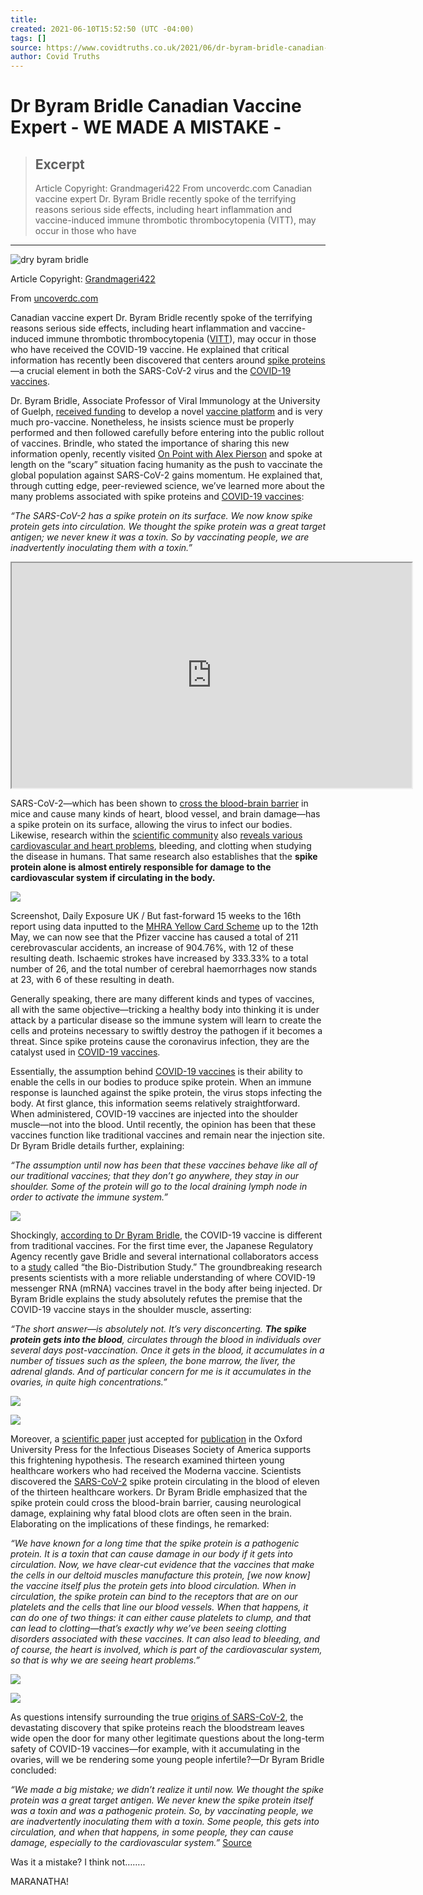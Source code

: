 ```yaml
---
title:
created: 2021-06-10T15:52:50 (UTC -04:00)
tags: []
source: https://www.covidtruths.co.uk/2021/06/dr-byram-bridle-canadian-vaccine-expert-we-made-a-mistake/
author: Covid Truths
---
```


# Dr Byram Bridle Canadian Vaccine Expert - WE MADE A MISTAKE -

> ## Excerpt
> Article Copyright: Grandmageri422 From uncoverdc.com Canadian vaccine expert Dr. Byram Bridle recently spoke of the terrifying reasons serious side effects, including heart inflammation and vaccine-induced immune thrombotic thrombocytopenia (VITT), may occur in those who have

---
![dry byram bridle](https://www.covidtruths.co.uk/wp-content/uploads/2021/06/Screenshot_2021-06-04-WE-MADE-A-BIG-MISTAKE.png "Dr Byram Bridle Canadian Vaccine Expert – WE MADE A MISTAKE")

Article Copyright: [Grandmageri422](https://grandmageri422.me/2021/06/03/we-made-a-big-mistake/)

From [uncoverdc.com](https://uncoverdc.com/2021/05/31/vaccine-expert-warns-we-made-a-big-mistake/)

Canadian vaccine expert Dr. Byram Bridle recently spoke of the terrifying reasons serious side effects, including heart inflammation and vaccine-induced immune thrombotic thrombocytopenia ([VITT](https://www.uptodate.com/contents/covid-19-vaccine-induced-immune-thrombotic-thrombocytopenia-vitt)), may occur in those who have received the COVID-19 vaccine. He explained that critical information has recently been discovered that centers around [spike proteins](https://articles.mercola.com/sites/articles/archive/2021/05/28/how-covid-vaccines-can-cause-blood-clots.aspx)—a crucial element in both the SARS-CoV-2 virus and the [COVID-19 vaccines](https://uncoverdc.com/2021/04/20/covid-19-and-vaccines-what-do-we-really-know/).

Dr. Byram Bridle, Associate Professor of Viral Immunology at the University of Guelph, [received funding](https://ovc.uoguelph.ca/news/fast-covid-19-vaccine-timelines-are-unrealistic-and-put-integrity-scientists-risk) to develop a novel [vaccine platform](https://www.mdpi.com/2076-393X/9/3/274/htm) and is very much pro-vaccine. Nonetheless, he insists science must be properly performed and then followed carefully before entering into the public rollout of vaccines. Brindle, who stated the importance of sharing this new information openly, recently visited [On Point with Alex Pierson](https://omny.fm/shows/on-point-with-alex-pierson/new-peer-reviewed-study-on-covid-19-vaccines-sugge?in_playlist=on-point-with-alex-pierson!podcast) and spoke at length on the “scary” situation facing humanity as the push to vaccinate the global population against SARS-CoV-2 gains momentum. He explained that, through cutting edge, peer-reviewed science, we’ve learned more about the many problems associated with spike proteins and [COVID-19 vaccines](https://www.fda.gov/media/142749/download):

_“The SARS-CoV-2 has a spike protein on its surface. We now know spike protein gets into circulation. We thought the spike protein was a great target antigen; we never knew it was a toxin. So by vaccinating people, we are inadvertently inoculating them with a toxin.”_

<iframe loading="lazy" src="https://www.youtube.com/embed/VrNQ8hkxHw8?version=3&amp;rel=1&amp;showsearch=0&amp;showinfo=1&amp;iv_load_policy=1&amp;fs=1&amp;hl=en-US&amp;autohide=2&amp;wmode=transparent" sandbox="allow-scripts allow-same-origin allow-popups allow-presentation" allowfullscreen="allowfullscreen" data-mce-fragment="1" width="640" height="360"></iframe>

SARS-CoV-2—which has been shown to [cross the blood-brain barrier](https://www.nature.com/articles/s41593-020-00771-8) in mice and cause many kinds of heart, blood vessel, and brain damage—has a spike protein on its surface, allowing the virus to infect our bodies. Likewise, research within the [scientific community](https://doctors4covidethics.org/) also [reveals various cardiovascular and heart problems](https://dailyexpose.co.uk/2021/05/20/frightening-16th-update-on-adverse-reactions-to-covid-vaccines-released-by-uk-gov-mhra/), bleeding, and clotting when studying the disease in humans. That same research also establishes that the **spike protein alone is almost entirely responsible for damage to the cardiovascular system if circulating in the body.** 

![](https://i1.wp.com/uncoverdc.com/wp-content/uploads/2021/05/cns-image-.jpg?resize=696%2C406&ssl=1)

Screenshot, Daily Exposure UK / But fast-forward 15 weeks to the 16th report using data inputted to the [MHRA Yellow Card Scheme](https://www.covidtruths.co.uk/2021/04/covid-19-vaccine-adverse-reactions/) up to the 12th May, we can now see that the Pfizer vaccine has caused a total of 211 cerebrovascular accidents, an increase of 904.76%, with 12 of these resulting death. Ischaemic strokes have increased by 333.33% to a total number of 26, and the total number of cerebral haemorrhages now stands at 23, with 6 of these resulting in death.

Generally speaking, there are many different kinds and types of vaccines, all with the same objective—tricking a healthy body into thinking it is under attack by a particular disease so the immune system will learn to create the cells and proteins necessary to swiftly destroy the pathogen if it becomes a threat. Since spike proteins cause the coronavirus infection, they are the catalyst used in [COVID-19 vaccines](https://www.nature.com/articles/d41586-020-01092-3?utm_source=Nature+Briefing&utm_campaign=0f2156291a-briefing-dy-20200520&utm_medium=email&utm_term=0_c9dfd39373-0f2156291a-44364633).

Essentially, the assumption behind [COVID-19 vaccines](https://uncoverdc.com/2021/03/17/covid-19-is-anyone-telling-the-truth/) is their ability to enable the cells in our bodies to produce spike protein. When an immune response is launched against the spike protein, the virus stops infecting the body. At first glance, this information seems relatively straightforward. When administered, COVID-19 vaccines are injected into the shoulder muscle—not into the blood. Until recently, the opinion has been that these vaccines function like traditional vaccines and remain near the injection site. Dr Byram Bridle details further, explaining:

_“The assumption until now has been that these vaccines behave like all of our traditional vaccines; that they don’t go anywhere, they stay in our shoulder. Some of the protein will go to the local draining lymph node in order to activate the immune system.”_

![](https://i1.wp.com/grandmageri422.me/wp-content/uploads/2021/06/Screen-Shot-2021-06-03-at-7.45.32-PM.png?fit=640%2C419&ssl=1)

Shockingly, [according to Dr Byram Bridle](https://files.catbox.moe/k2miut.pdf), the COVID-19 vaccine is different from traditional vaccines. For the first time ever, the Japanese Regulatory Agency recently gave Bridle and several international collaborators access to a [study](https://www.pmda.go.jp/drugs/2021/P20210212001/672212000_30300AMX00231_I100_1.pdf) called “the Bio-Distribution Study.” The groundbreaking research presents scientists with a more reliable understanding of where COVID-19 messenger RNA (mRNA) vaccines travel in the body after being injected. Dr Byram Bridle explains the study absolutely refutes the premise that the COVID-19 vaccine stays in the shoulder muscle, asserting:

_“The short answer—is absolutely not. It’s very disconcerting. **The spike protein gets into the blood**, circulates through the blood in individuals over several days post-vaccination. Once it gets in the blood, it accumulates in a number of tissues such as the spleen, the bone marrow, the liver, the adrenal glands. And of particular concern for me is it accumulates in the ovaries, in quite high concentrations.”_

![](https://i0.wp.com/grandmageri422.me/wp-content/uploads/2021/06/Screen-Shot-2021-06-03-at-7.47.56-PM.png?fit=640%2C376&ssl=1)

![](https://i1.wp.com/grandmageri422.me/wp-content/uploads/2021/06/Screen-Shot-2021-06-03-at-7.48.56-PM.png?fit=640%2C436&ssl=1)

Moreover, a [scientific paper](https://uncoverdc.com/wp-content/uploads/2021/05/Bridle.pdf.pagespeed.ce.aKOeaMY9Wh.pdf) just accepted for [publication](https://academic.oup.com/cid/advance-article/doi/10.1093/cid/ciab465/6279075) in the Oxford University Press for the Infectious Diseases Society of America supports this frightening hypothesis. The research examined thirteen young healthcare workers who had received the Moderna vaccine. Scientists discovered the [SARS-CoV-2](https://uncoverdc.com/2021/05/31/covid-19-pcr-test-knowledge-suppressed/) spike protein circulating in the blood of eleven of the thirteen healthcare workers. Dr Byram Bridle emphasized that the spike protein could cross the blood-brain barrier, causing neurological damage, explaining why fatal blood clots are often seen in the brain. Elaborating on the implications of these findings, he remarked:

_“We have known for a long time that the spike protein is a pathogenic protein. It is a toxin that can cause damage in our body if it gets into circulation. Now, we have clear-cut evidence that the vaccines that make the cells in our deltoid muscles manufacture this protein, \[we now know\] the vaccine itself plus the protein gets into blood circulation. When in circulation, the spike protein can bind to the receptors that are on our platelets and the cells that line our blood vessels. When that happens, it can do one of two things: it can either cause platelets to clump, and that can lead to clotting—that’s exactly why we’ve been seeing clotting disorders associated with these vaccines. It can also lead to bleeding, and of course, the heart is involved, which is part of the cardiovascular system, so that is why we are seeing heart problems.”_

![](https://i1.wp.com/grandmageri422.me/wp-content/uploads/2021/06/Screen-Shot-2021-06-03-at-7.53.42-PM.png?fit=640%2C264&ssl=1)

![](https://i1.wp.com/grandmageri422.me/wp-content/uploads/2021/06/Screen-Shot-2021-06-03-at-7.55.22-PM.png?fit=640%2C257&ssl=1)

As questions intensify surrounding the true [origins of SARS-CoV-2](https://uncoverdc.com/2021/05/28/tracy-beanz-on-the-pro-america-report-with-ed-martin-discussing-origins-of-covid-19/), the devastating discovery that spike proteins reach the bloodstream leaves wide open the door for many other legitimate questions about the long-term safety of COVID-19 vaccines—for example, with it accumulating in the ovaries, will we be rendering some young people infertile?—Dr Byram Bridle concluded:

_“We made a big mistake; we didn’t realize it until now. We thought the spike protein was a great target antigen. We never knew the spike protein itself was a toxin and was a pathogenic protein. So, by vaccinating people, we are inadvertently inoculating them with a toxin. Some people, this gets into circulation, and when that happens, in some people, they can cause damage, especially to the cardiovascular system.”_ [Source](https://uncoverdc.com/2021/05/31/vaccine-expert-warns-we-made-a-big-mistake/)

Was it a mistake? I think not……..

MARANATHA!
